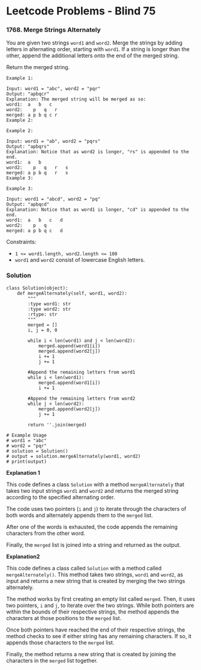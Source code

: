 # Leetcode Problems - Blind 75

### 1768. Merge Strings Alternately

You are given two strings `word1` and `word2`. Merge the strings by adding letters in alternating order, starting with `word1`. If a string is longer than the other, append the additional letters onto the end of the merged string.

Return the merged string.

```
Example 1:

Input: word1 = "abc", word2 = "pqr"
Output: "apbqcr"
Explanation: The merged string will be merged as so:
word1:  a   b   c
word2:    p   q   r
merged: a p b q c r
Example 2:

Example 2:

Input: word1 = "ab", word2 = "pqrs"
Output: "apbqrs"
Explanation: Notice that as word2 is longer, "rs" is appended to the end.
word1:  a   b
word2:    p   q   r   s
merged: a p b q   r   s
Example 3:

Example 3:

Input: word1 = "abcd", word2 = "pq"
Output: "apbqcd"
Explanation: Notice that as word1 is longer, "cd" is appended to the end.
word1:  a   b   c   d
word2:    p   q
merged: a p b q c   d
```

Constraints:

- `1 <= word1.length, word2.length <= 100`
- `word1` and `word2` consist of lowercase English letters.

### Solution

```
class Solution(object):
    def mergeAlternately(self, word1, word2):
        """
        :type word1: str
        :type word2: str
        :rtype: str
        """
        merged = []
        i, j = 0, 0

        while i < len(word1) and j < len(word2):
            merged.append(word1[i])
            merged.append(word2[j])
            i += 1
            j += 1

        #Append the remaining letters from word1
        while i < len(word1):
            merged.append(word1[i])
            i += 1

        #Append the remaining letters from word2
        while j < len(word2):
            merged.append(word2[j])
            j += 1

        return ''.join(merged)

# Example Usage
# word1 = "abc"
# word2 = "pqr"
# solution = Solution()
# output = solution.mergeAlternately(word1, word2)
# print(output)
```

**Explanation 1**

This code defines a class `Solution` with a method `mergeAlternately` that takes two input strings `word1` and `word2` and returns the merged string according to the specified alternating order.

The code uses two pointers (`i` and `j`) to iterate through the characters of both words and alternately appends them to the `merged` list.

After one of the words is exhausted, the code appends the remaining characters from the other word.

Finally, the `merged` list is joined into a string and returned as the output.

**Explanation2**

This code defines a class called `Solution` with a method called `mergeAlternately()`. This method takes two strings, `word1` and `word2`, as input and returns a new string that is created by merging the two strings alternately.

The method works by first creating an empty list called `merged`. Then, it uses two pointers, `i` and `j`, to iterate over the two strings. While both pointers are within the bounds of their respective strings, the method appends the characters at those positions to the `merged` list.

Once both pointers have reached the end of their respective strings, the method checks to see if either string has any remaining characters. If so, it appends those characters to the `merged` list.

Finally, the method returns a new string that is created by joining the characters in the `merged` list together.